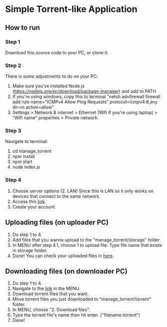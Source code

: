 # Simple Torrent-like Application
## How to run
### Step 1
Download this source code to your PC, or clone it.

### Step 2
There is some adjustments to do on your PC:
1. Make sure you've installed Node.js (https://nodejs.org/en/download/package-manager) and add to PATH
2. If you're using windows, copy this to terminal "netsh advfirewall firewall add rule name="ICMPv4 Allow Ping Requests" protocol=icmpv4:8,any dir=in action=allow"
3. Settings > Network & internet > Ethernet (Wifi if you're using laptop) > "Wifi name" properties > Private network. 

### Step 3
Navigate to terminal:
1. cd manage_torrent
2. npm install
3. npm start
4. node index.js

### Step 4
1. Choose server options (2. LAN)
Since this is LAN so it only works on devices that connect to the same network.
3. Access this [link](https://tracker-server-467x.onrender.com/user/register).
4. Create your account.

## Uploading files (on uploader PC)
1. Do step 1 to 4.
2. Add files that you wanna upload to the "manage_torrent/storage" folder.
3. In MENU after step 4.1, choose 1 to upload file. Type file name that exists in storage folder.
4. Done! You can check your uploaded files in [here](https://tracker-server-467x.onrender.com/user/home).

## Downloading files (on downloader PC)
1. Do step 1 to 4.
2. Navigate to the [link](https://tracker-server-467x.onrender.com/user/home) in the MENU.
3. Download torrent files that you want.
4. Move torrent files you just downloaded to "manage_torrent/torrent" folder.
5. In MENU, choose "2. Download files".
6. Type the torrent file's name then hit enter. ("filename.torrent")
7. Done!

